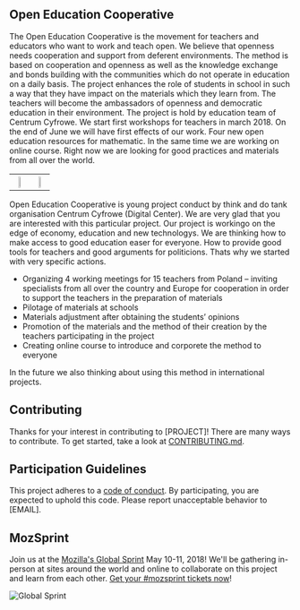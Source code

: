  ## Open Education Cooperative 
The Open Education Cooperative is the movement for teachers and educators who want to work and teach open. We believe that openness needs cooperation and support from deferent environments. The method is based on cooperation and openness as well as the knowledge exchange and bonds building with the communities which do not operate in education on a daily basis. The project enhances the role of students in school in such a way that they have impact on the materials which they learn from. The teachers will become the ambassadors of openness and democratic education in their environment. The project is hold by education team of Centrum Cyfrowe. We start first workshops for teachers in march 2018. On the end of June we will have first effects of our work. Four new open education resources for mathematic. In the same time we are working on online course. Right now we are looking for good practices and materials from all over the world.
<style>
 table, th {
    border: none;
}
</style>
<table>
 <tr>
<th><img width="40%" src="https://github.com/OlaCzetwertynska/Open-Education-Cooperative/blob/master/spoled-logo.jpg" /> </th>
<th><img width="40%" src="https://github.com/OlaCzetwertynska/Open-Education-Cooperative/blob/master/spoled-ilu5.jpg" /> </th>
 </tr>
</table> 
Open Education Cooperative is young project conduct by think and do tank organisation Centrum Cyfrowe (Digital Center). We are very glad that you are interested with this particular project. Our project is workingo on the edge of economy, education and new technologys. We are thinking how to make access to good education easer for everyone. How to provide good tools for teachers and good arguments  for politicions. Thats why we started with very specific actions.

- Organizing 4 working meetings for 15 teachers from Poland – inviting specialists from all over the country and Europe for cooperation in order to support the teachers in the preparation of materials
- Pilotage of materials at schools
- Materials adjustment after obtaining the students’ opinions
- Promotion of the materials and the method of their creation by the teachers participating in the project
- Creating online course to introduce and corporete the method to everyone

In the future we also thinking about using this method in international projects.


## Contributing

Thanks for your interest in contributing to [PROJECT]! There are many ways to contribute. To get started, take a look at [CONTRIBUTING.md](CONTRIBUTING.md).

## Participation Guidelines

This project adheres to a [code of conduct](CODE_OF_CONDUCT.md). By participating, you are expected to uphold this code. Please report unacceptable behavior to [EMAIL].

## MozSprint

Join us at the [Mozilla's Global Sprint](http://mzl.la/global-sprint/) May 10-11, 2018! We'll be gathering in-person at sites around the world and online to collaborate on this project and learn from each other. [Get your #mozsprint tickets now](http://mzl.la/global-sprint/)!

![Global Sprint](https://user-images.githubusercontent.com/617994/37716586-3b0397a0-2cf5-11e8-8c6f-bad01f67f50e.jpg)
